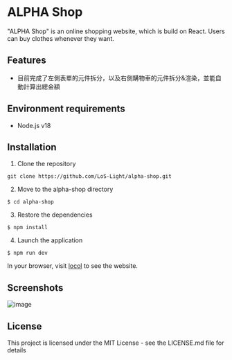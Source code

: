 # ALPHA Shop

"ALPHA Shop" is an online shopping website, which is build on React. Users can buy clothes whenever they want.

## Features

- 目前完成了左側表單的元件拆分，以及右側購物車的元件拆分&渲染，並能自動計算出總金額

## Environment requirements

-   Node.js v18

## Installation

1. Clone the repository

```
git clone https://github.com/LoS-Light/alpha-shop.git
```

2. Move to the alpha-shop directory

```
$ cd alpha-shop
```

3. Restore the dependencies

```
$ npm install
```

4. Launch the application

```
$ npm run dev
```

In your browser, visit [locol](http://localhost:3000/) to see the website.

## Screenshots

![image]()

## License

This project is licensed under the MIT License - see the LICENSE.md file for details
